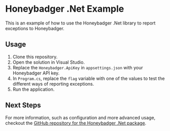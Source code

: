 # Honeybadger .Net Example

This is an example of how to use the Honeybadger .Net library to report
exceptions to Honeybadger.

## Usage

1. Clone this repository.
2. Open the solution in Visual Studio.
3. Replace the `Honeybadger.ApiKey` in `appsettings.json` with your Honeybadger API key.
4. In `Program.cs`, replace the `flag` variable with one of the values to test the different ways of reporting exceptions.
5. Run the application.

## Next Steps

For more information, such as configuration and more advanced usage, checkout
the [GitHub repository for the Honeybadger .Net package](https://github.com/honeybadger-io/honeybadger-dotnet).